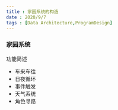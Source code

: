 ```yaml
---
title : 家园系统的构造
date : 2020/9/7
tags : [Data Architecture,ProgramDesign]
---
```


### 家园系统
功能简述
- 车来车往
- 日夜循环
- 事件触发
- 天气系统
- 角色寻路